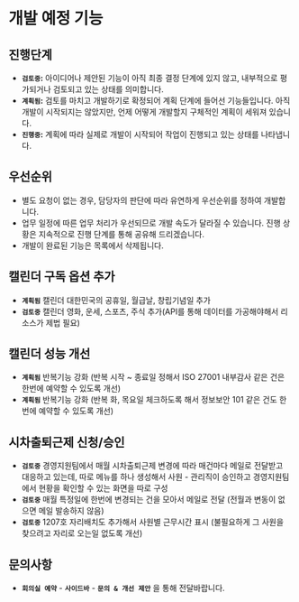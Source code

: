 # 개발 예정 기능

## 진행단계

- **`검토중`:** 아이디어나 제안된 기능이 아직 최종 결정 단계에 있지 않고, 내부적으로 평가되거나 검토되고 있는 상태를 의미합니다.
- **`계획됨`:** 검토를 마치고 개발하기로 확정되어 계획 단계에 들어선 기능들입니다. 아직 개발이 시작되지는 않았지만, 언제 어떻게 개발할지 구체적인 계획이 세워져 있습니다.
- **`진행중`:** 계획에 따라 실제로 개발이 시작되어 작업이 진행되고 있는 상태를 나타냅니다.

## 우선순위

- 별도 요청이 없는 경우, 담당자의 판단에 따라 유연하게 우선순위를 정하여 개발합니다.
- 업무 일정에 따른 업무 처리가 우선되므로 개발 속도가 달라질 수 있습니다. 진행 상황은 지속적으로 진행 단계를 통해 공유해 드리겠습니다.
- 개발이 완료된 기능은 목록에서 삭제됩니다.

## 캘린더 구독 옵션 추가

- **`계획됨`** 캘린더 대한민국의 공휴일, 월급날, 창립기념일 추가
- **`검토중`** 캘린더 영화, 운세, 스포츠, 주식 추가(API를 통해 데이터를 가공해야해서 리소스가 제법 필요)

## 캘린더 성능 개선

- **`계획됨`** 반복기능 강화 (반복 시작 ~ 종료일 정해서 ISO 27001 내부감사 같은 건은 한번에 예약할 수 있도록 개선)
- **`계획됨`** 반복기능 강화 (반복 화, 목요일 체크하도록 해서 정보보안 101 같은 건도 한번에 예약할 수 있도록 개선)

## 시차출퇴근제 신청/승인 

- **`검토중`** 경영지원팀에서 매월 시차출퇴근제 변경에 따라 매건마다 메일로 전달받고 대응하고 있는데, 따로 메뉴를 하나 생성해서 사원 - 관리직이 승인하고 경영지원팀에서 현황을 확인할 수 있는 화면을 따로 구성
- **`검토중`** 매월 특정일에 한번에 변경되는 건을 모아서 메일로 전달 (전월과 변동이 없으면 메일 발송하지 않음)
- **`검토중`** 1207호 자리배치도 추가해서 사원별 근무시간 표시 (불필요하게 그 사원을 찾으려고 자리로 오는일 없도록 개선)

## 문의사항 
- **`회의실 예약`** - **`사이드바`** - **`문의 & 개선 제안`** 을 통해 전달바랍니다. 
